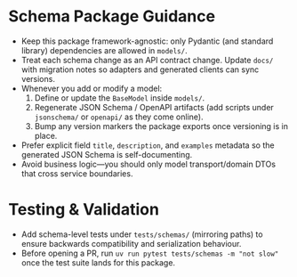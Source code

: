 
# Schema Package Guidance

- Keep this package framework-agnostic: only Pydantic (and standard library)
  dependencies are allowed in `models/`.
- Treat each schema change as an API contract change. Update `docs/` with
  migration notes so adapters and generated clients can sync versions.
- Whenever you add or modify a model:
  1. Define or update the `BaseModel` inside `models/`.
  2. Regenerate JSON Schema / OpenAPI artifacts (add scripts under
     `jsonschema/` or `openapi/` as they come online).
  3. Bump any version markers the package exports once versioning is in place.
- Prefer explicit field `title`, `description`, and `examples` metadata so the
  generated JSON Schema is self-documenting.
- Avoid business logic—you should only model transport/domain DTOs that cross
  service boundaries.

# Testing & Validation

- Add schema-level tests under `tests/schemas/` (mirroring paths) to ensure
  backwards compatibility and serialization behaviour.
- Before opening a PR, run `uv run pytest tests/schemas -m "not slow"` once the
  test suite lands for this package.
